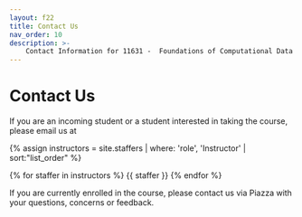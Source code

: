 ```yaml
---
layout: f22
title: Contact Us
nav_order: 10
description: >-
    Contact Information for 11631 -  Foundations of Computational Data Science.
---
```


# Contact Us

<!-- If you are an incoming student or a student interested in taking the course, please email us at [Who We Are]({{ site.baseurl }}{{ page.subpath }}{% link f22/home/index.md %}#who-we-are) -->

If you are an incoming student or a student interested in taking the course, please email us at

{% assign instructors = site.staffers | where: 'role', 'Instructor' | sort:"list_order" %}
<div class="staffer-container">
{% for staffer in instructors %}
{{ staffer }}
{% endfor %}
</div>

If you are currently enrolled in the course, please contact us via Piazza with your questions, concerns or feedback.